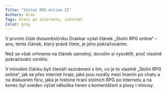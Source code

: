 ```yaml
---
Title: "Stolní RPG online II"
Authors: Gran
Tags: hraní po internetu, internet
Color: gray
---
```

V prvním čísle dvouměsíčníku Drakkar vyšel článek „Stolní RPG online“ – ano, tento článek, který právě čtete, je jeho pokračováním.

Než se však vrhneme na článek samotný, dovolím si vysvětlit, proč vlastně pokračování vzniklo.

V minulém článku byli čtenáři seznámeni s tím, co je to vlastně „Stolní RPG online“, jak se přes internet hraje, jaké jsou rozdíly mezi hraním po chatu a na diskusním fóru, jaká je historie hraní stolních RPG po internetu a na konec byl uveden výčet několika heren s komentářem a plusy i mínusy.
